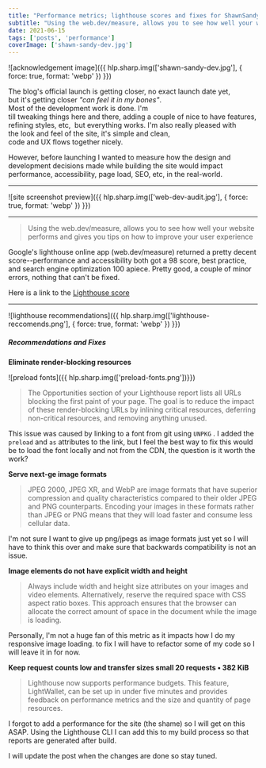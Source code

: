 ```yaml
---
title: "Performance metrics; lighthouse scores and fixes for ShawnSandy.dev"
subtitle: "Using the web.dev/measure, allows you to see how well your website performs and gives you tips on how to improve your user experience"
date: 2021-06-15
tags: ['posts', 'performance']
coverImage: ['shawn-sandy-dev.jpg']
---
```


![acknowledgement image]({{ hlp.sharp.img(['shawn-sandy-dev.jpg'], { force: true, format: 'webp' }) }})

The blog's official launch is getting closer, no exact launch date yet, but it's getting closer *"can feel it in my bones"*. Most of the development work is done. I'm till tweaking things here and there, adding a couple of nice to have features, refining styles, etc,  but everything works. I'm also really pleased with the look and feel of the site, it's simple and clean, code and UX flows together nicely.

However, before launching I wanted to measure how the design and development decisions made while building the site would impact performance, accessibility, page load, SEO, etc, in the real-world.

----------

![site screenshot preview]({{ hlp.sharp.img(['web-dev-audit.jpg'], { force: true, format: 'webp' }) }})

----------

> Using the web.dev/measure, allows you to see how well your website performs and gives you tips on how to improve your user experience

Google's lighthouse online app (web.dev/measure) returned a pretty decent score--performance and accessibility both got a 98 score, best practice, and search engine optimization 100 apiece. Pretty good, a couple of minor errors, nothing that can't be fixed.

Here is a link to the  [Lighthouse score]([https://link](https://lighthouse-dot-webdotdevsite.appspot.com//lh/html?url=https%3A%2F%2Fshawnsandy.dev%2F))

----------

![lighthouse recommendations]({{ hlp.sharp.img(['lighthouse-reccomends.png'], { force: true, format: 'webp' }) }})

##### Recommendations and Fixes

**Eliminate render-blocking resources**

![preload fonts]({{ hlp.sharp.img(['preload-fonts.png'])}})

> The Opportunities section of your Lighthouse report lists all URLs blocking the first paint of your page. The goal is to reduce the impact of these render-blocking URLs by inlining critical resources, deferring non-critical resources, and removing anything unused.

This issue was caused by linking to a font from git using `UNPKG` . I added the `preload` and `as` attributes to the link, but I feel the best way to fix this would be to load the font locally and not from the CDN, the question is it worth the work?

**Serve next-ge image formats**

> JPEG 2000, JPEG XR, and WebP are image formats that have superior compression and quality characteristics compared to their older JPEG and PNG counterparts. Encoding your images in these formats rather than JPEG or PNG means that they will load faster and consume less cellular data.

I'm not sure I want to give up png/jpegs as image formats just yet so I will have to think this over and make sure that backwards compatibility is not an issue.

**Image elements do not have explicit width and height**

> Always include width and height size attributes on your images and video elements. Alternatively, reserve the required space with CSS aspect ratio boxes. This approach ensures that the browser can allocate the correct amount of space in the document while the image is loading.

Personally, I'm not a huge fan of this metric as it impacts how I do my responsive image loading. to fix I will have to refactor some of my code so I will leave it in for now.

**Keep request counts low and transfer sizes small 20 requests • 382 KiB**

> Lighthouse now supports performance budgets. This feature, LightWallet, can be set up in under five minutes and provides feedback on performance metrics and the size and quantity of page resources.

I forgot to add a performance for the site (the shame) so I will get on this ASAP. Using the Lighthouse CLI I can add this to my build process so that reports are generated after build.

I will update the post when the changes are done so stay tuned.
